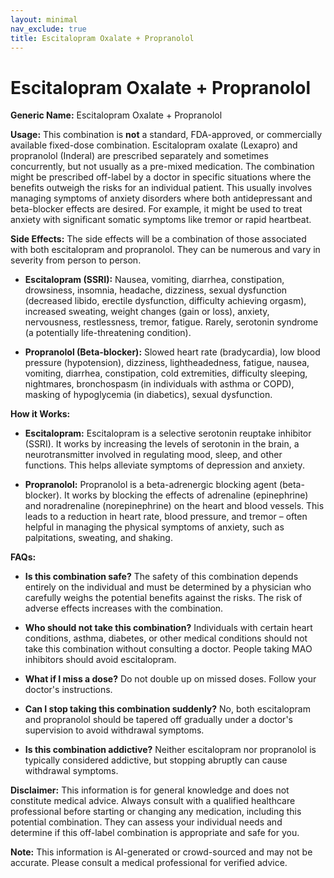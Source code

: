 ```yaml
---
layout: minimal
nav_exclude: true
title: Escitalopram Oxalate + Propranolol
---
```


# Escitalopram Oxalate + Propranolol

**Generic Name:** Escitalopram Oxalate + Propranolol

**Usage:**  This combination is **not** a standard, FDA-approved, or commercially available fixed-dose combination.  Escitalopram oxalate (Lexapro) and propranolol (Inderal) are prescribed separately and sometimes concurrently, but not usually as a pre-mixed medication.  The combination might be prescribed off-label by a doctor in specific situations where the benefits outweigh the risks for an individual patient.  This usually involves managing symptoms of anxiety disorders where both antidepressant and beta-blocker effects are desired.  For example, it might be used to treat anxiety with significant somatic symptoms like tremor or rapid heartbeat.

**Side Effects:** The side effects will be a combination of those associated with both escitalopram and propranolol.  They can be numerous and vary in severity from person to person.


* **Escitalopram (SSRI):** Nausea, vomiting, diarrhea, constipation, drowsiness, insomnia, headache, dizziness, sexual dysfunction (decreased libido, erectile dysfunction, difficulty achieving orgasm), increased sweating, weight changes (gain or loss), anxiety, nervousness, restlessness, tremor, fatigue.  Rarely, serotonin syndrome (a potentially life-threatening condition).

* **Propranolol (Beta-blocker):**  Slowed heart rate (bradycardia), low blood pressure (hypotension), dizziness, lightheadedness, fatigue, nausea, vomiting, diarrhea, constipation, cold extremities, difficulty sleeping, nightmares, bronchospasm (in individuals with asthma or COPD), masking of hypoglycemia (in diabetics), sexual dysfunction.


**How it Works:**

* **Escitalopram:** Escitalopram is a selective serotonin reuptake inhibitor (SSRI). It works by increasing the levels of serotonin in the brain, a neurotransmitter involved in regulating mood, sleep, and other functions.  This helps alleviate symptoms of depression and anxiety.

* **Propranolol:** Propranolol is a beta-adrenergic blocking agent (beta-blocker). It works by blocking the effects of adrenaline (epinephrine) and noradrenaline (norepinephrine) on the heart and blood vessels. This leads to a reduction in heart rate, blood pressure, and tremor – often helpful in managing the physical symptoms of anxiety, such as palpitations, sweating, and shaking.


**FAQs:**

* **Is this combination safe?**  The safety of this combination depends entirely on the individual and must be determined by a physician who carefully weighs the potential benefits against the risks.  The risk of adverse effects increases with the combination.

* **Who should not take this combination?** Individuals with certain heart conditions, asthma, diabetes, or other medical conditions should not take this combination without consulting a doctor.  People taking MAO inhibitors should avoid escitalopram.

* **What if I miss a dose?**  Do not double up on missed doses. Follow your doctor's instructions.

* **Can I stop taking this combination suddenly?** No,  both escitalopram and propranolol should be tapered off gradually under a doctor's supervision to avoid withdrawal symptoms.

* **Is this combination addictive?**  Neither escitalopram nor propranolol is typically considered addictive, but stopping abruptly can cause withdrawal symptoms.

**Disclaimer:** This information is for general knowledge and does not constitute medical advice.  Always consult with a qualified healthcare professional before starting or changing any medication, including this potential combination.  They can assess your individual needs and determine if this off-label combination is appropriate and safe for you.


**Note:** This information is AI-generated or crowd-sourced and may not be accurate. Please consult a medical professional for verified advice.